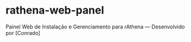 # rathena-web-panel
Painel Web de Instalação e Gerenciamento para rAthena — Desenvolvido por [Conrado]

